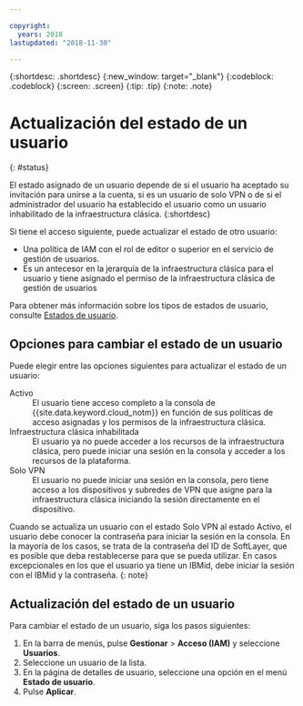```yaml
---

copyright:
  years: 2018
lastupdated: "2018-11-30"

---
```



{:shortdesc: .shortdesc}
{:new_window: target="_blank"}
{:codeblock: .codeblock}
{:screen: .screen}
{:tip: .tip}
{:note: .note}

# Actualización del estado de un usuario
{: #status}

El estado asignado de un usuario depende de si el usuario ha aceptado su invitación para unirse a la cuenta, si es un usuario de solo VPN o de si el administrador del usuario ha establecido el usuario como un usuario inhabilitado de la infraestructura clásica.
{:shortdesc}

Si tiene el acceso siguiente, puede actualizar el estado de otro usuario:

  * Una política de IAM con el rol de editor o superior en el servicio de gestión de usuarios.
  * Es un antecesor en la jerarquía de la infraestructura clásica para el usuario y tiene asignado el permiso de la infraestructura clásica de gestión de usuarios

Para obtener más información sobre los tipos de estados de usuario, consulte [Estados de usuario](/docs/iam/userstatus.html#status).

## Opciones para cambiar el estado de un usuario

Puede elegir entre las opciones siguientes para actualizar el estado de un usuario:

<dl>
<dt>Activo</dt>
<dd>El usuario tiene acceso completo a la consola de {{site.data.keyword.cloud_notm}} en función de sus políticas de acceso asignadas y los permisos de la infraestructura clásica.</dd>
<dt>Infraestructura clásica inhabilitada</dt>
<dd>El usuario ya no puede acceder a los recursos de la infraestructura clásica, pero puede iniciar una sesión en la consola y acceder a los recursos de la plataforma.</dd>
<dt>Solo VPN</dt>
<dd>El usuario no puede iniciar una sesión en la consola, pero tiene acceso a los dispositivos y subredes de VPN que asigne para la infraestructura clásica iniciando la sesión directamente en el dispositivo.</dd>
</dl>

Cuando se actualiza un usuario con el estado Solo VPN al estado Activo, el usuario debe conocer la contraseña para iniciar la sesión en la consola. En la mayoría de los casos, se trata de la contraseña del ID de SoftLayer, que es posible que deba restablecerse para que se pueda utilizar. En casos excepcionales en los que el usuario ya tiene un IBMid, debe iniciar la sesión con el IBMid y la contraseña.
{: note}

## Actualización del estado de un usuario

Para cambiar el estado de un usuario, siga los pasos siguientes:

1. En la barra de menús, pulse **Gestionar** &gt; **Acceso (IAM)** y seleccione **Usuarios**.
2. Seleccione un usuario de la lista.
3. En la página de detalles de usuario, seleccione una opción en el menú **Estado de usuario**.  
4. Pulse **Aplicar**.
